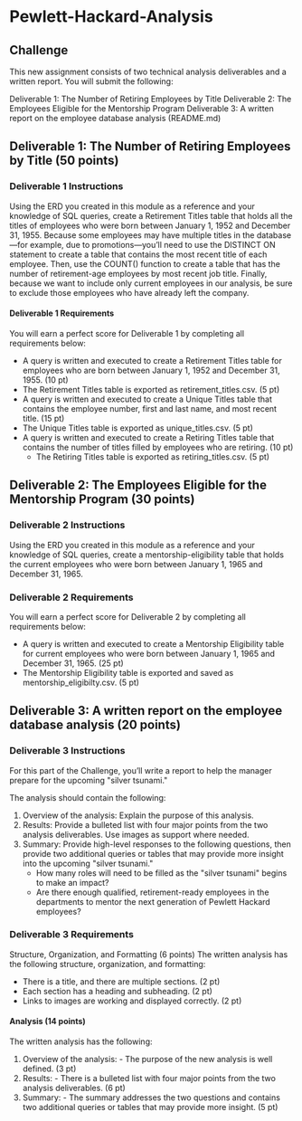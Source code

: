 # Pewlett-Hackard-Analysis





## Challenge
This new assignment consists of two technical analysis deliverables and a written report. You will submit the following:

Deliverable 1: The Number of Retiring Employees by Title
Deliverable 2: The Employees Eligible for the Mentorship Program
Deliverable 3: A written report on the employee database analysis (README.md)

## Deliverable 1: The Number of Retiring Employees by Title (50 points)
### Deliverable 1 Instructions
Using the ERD you created in this module as a reference and your knowledge of SQL queries, create a Retirement Titles table that holds all the titles of employees who were born between January 1, 1952 and December 31, 1955. Because some employees may have multiple titles in the database—for example, due to promotions—you’ll need to use the DISTINCT ON statement to create a table that contains the most recent title of each employee. Then, use the COUNT() function to create a table that has the number of retirement-age employees by most recent job title. Finally, because we want to include only current employees in our analysis, be sure to exclude those employees who have already left the company.

#### Deliverable 1 Requirements
You will earn a perfect score for Deliverable 1 by completing all requirements below:

   - A query is written and executed to create a Retirement Titles table for employees who are born between January 1, 1952 and December 31, 1955. (10 pt)
   - The Retirement Titles table is exported as retirement_titles.csv. (5 pt)
   - A query is written and executed to create a Unique Titles table that contains the employee number, first and last name, and most recent title. (15 pt)
   - The Unique Titles table is exported as unique_titles.csv. (5 pt)
   - A query is written and executed to create a Retiring Titles table that contains the number of titles filled by employees who are retiring. (10 pt)
     - The Retiring Titles table is exported as retiring_titles.csv. (5 pt)
    
   ## Deliverable 2: The Employees Eligible for the Mentorship Program (30 points)
### Deliverable 2 Instructions
Using the ERD you created in this module as a reference and your knowledge of SQL queries, create a mentorship-eligibility table that holds the current employees who were born between January 1, 1965 and December 31, 1965.

### Deliverable 2 Requirements
You will earn a perfect score for Deliverable 2 by completing all requirements below:

   - A query is written and executed to create a Mentorship Eligibility table for current employees who were born between January 1, 1965 and December 31, 1965. (25 pt)
   - The Mentorship Eligibility table is exported and saved as mentorship_eligibilty.csv. (5 pt)

## Deliverable 3: A written report on the employee database analysis (20 points)
### Deliverable 3 Instructions
For this part of the Challenge, you’ll write a report to help the manager prepare for the upcoming "silver tsunami."

The analysis should contain the following:

  1. Overview of the analysis: Explain the purpose of this analysis.
  2. Results: Provide a bulleted list with four major points from the two analysis deliverables. Use images as support where needed.
  3. Summary: Provide high-level responses to the following questions, then provide two additional queries or tables that may provide more insight into the upcoming "silver tsunami."
     - How many roles will need to be filled as the "silver tsunami" begins to make an impact?
     - Are there enough qualified, retirement-ready employees in the departments to mentor the next generation of Pewlett Hackard employees?

### Deliverable 3 Requirements
Structure, Organization, and Formatting (6 points)
The written analysis has the following structure, organization, and formatting:

   - There is a title, and there are multiple sections. (2 pt)
   - Each section has a heading and subheading. (2 pt)
   - Links to images are working and displayed correctly. (2 pt)
     
  #### Analysis (14 points)
The written analysis has the following:

1. Overview of the analysis:
        - The purpose of the new analysis is well defined. (3 pt)
2. Results:
        - There is a bulleted list with four major points from the two analysis deliverables. (6 pt)
3. Summary:
       - The summary addresses the two questions and contains two additional queries or tables that may provide more insight. (5 pt)
